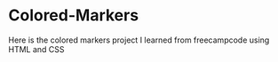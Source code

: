 # Colored-Markers
Here is the colored markers project I learned from freecampcode using HTML and CSS
